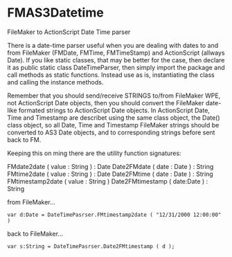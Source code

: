 FMAS3Datetime
=============

FileMaker to ActionScript Date Time parser





There is a date-time parser useful when you are dealing with dates to and from FileMaker (FMDate, FMTime, FMTimeStamp) and ActionScript (allways Date). If you like static classes, that may be better for the case, then declare it as public static class DateTimeParser, then simply import the package and call methods as static functions. Instead use as is, instantiating the class and calling the instance methods.
 
Remember that you should send/receive STRINGS to/from FileMaker WPE, not ActionScript Date objects, then you should convert the FileMaker date-like formated strings to ActionScript Date objects. In ActionScript Date, Time and Timestamp are describet using the same class object, the Date() class object, so all Date, Time and Timestamp FileMaker strings should be converted to AS3 Date objects, and to corresponding strings before sent back to FM.


Keeping this on ming there are the utility function signatures:

FMdate2date ( value : String ) : Date
Date2FMdate ( date : Date ) : String
FMtime2date ( value : String ) : Date
Date2FMtime ( date : Date ) : String
FMtimestamp2date ( value : String )
Date2FMtimestamp ( date:Date ) : String



from FileMaker...

```AS3
var d:Date = DateTimePasrser.FMtimestamp2date ( "12/31/2000 12:00:00" )
```

back to FileMaker...

```AS3
var s:String = DateTimePasrser.Date2FMtimestamp ( d );
```


